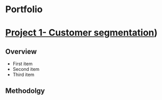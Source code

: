 # Portfolio
# [**Project 1- Customer segmentation**](https://github.com/egtef/customer-segmentation))
## Overview
- First item
- Second item
- Third item
## Methodolgy
